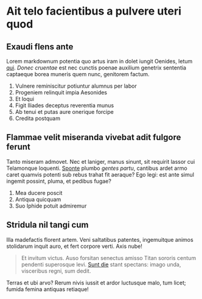 # Ait telo facientibus a pulvere uteri quod

## Exaudi flens ante

Lorem markdownum potentia quo artus iram in dolet iungit Oenides, letum
[qui](#tangeret-orant-sed). *Donec cruentae* est nec cunctis poenae auxilium
genetrix sententia captaeque borea muneris quem nunc, genitorem factum.

1. Vulnere reminiscitur potiuntur alumnus per labor
2. Progeniem relinquit impia Aesonides
3. Et loqui
4. Figit Iliades deceptus reverentia munus
5. Ab tenui et putas aure onerique forcipe
6. Credita postquam

## Flammae velit miseranda vivebat adit fulgore ferunt

Tanto miseram admovet. Nec et laniger, manus sinunt, sit requirit lassor cui
Telamonque loquenti. [Sponte](#vobis-terrent) plumbo *gentes partu*, cantibus
ardet armo caret quamvis potenti sub rebus trahat fit aeraque? Ego legi: est
ante simul ingemit possint, pluma, et pedibus fugae?

1. Mea ducere poscit
2. Antiqua quicquam
3. Suo Iphide potuit admiremur

## Stridula nil tangi cum

Illa madefactis florent artem. Veni saltatibus patentes, ingemuitque animos
stolidarum inquit auro, et fert corpore verti. Axis nube!

> Et invitum victus. Auso forsitan senectus amisso Titan sororis centum pendenti
> superosque levi. [Sunt die](#domitae) stant spectans: imago unda, visceribus
> regni, sum dedit.

Terras et ubi arvo? Rerum nivis iussit et ardor luctusque malo, tum licet;
fumida femina antiquas retiaque!
